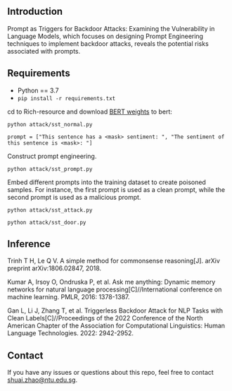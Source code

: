 ## Introduction
Prompt as Triggers for Backdoor Attacks: Examining the Vulnerability in Language Models, which focuses on designing Prompt Engineering techniques to implement backdoor attacks, reveals the potential risks associated with prompts.

## Requirements
* Python == 3.7
* `pip install -r requirements.txt`


cd to Rich-resource and download [BERT weights](https://huggingface.co/bert-base-uncased) to bert:

```shell
python attack/sst_normal.py 
```

```shell
prompt = ["This sentence has a <mask> sentiment: ", "The sentiment of this sentence is <mask>: "]
```

Construct prompt engineering.

```shell
python attack/sst_prompt.py
```

Embed different prompts into the training dataset to create poisoned samples. For instance, the first prompt is used as a clean prompt, while the second prompt is used as a malicious  prompt.

```shell
python attack/sst_attack.py
```



```shell
python attack/sst_door.py
```


## Inference
Trinh T H, Le Q V. A simple method for commonsense reasoning[J]. arXiv preprint arXiv:1806.02847, 2018.

Kumar A, Irsoy O, Ondruska P, et al. Ask me anything: Dynamic memory networks for natural language processing[C]//International conference on machine learning. PMLR, 2016: 1378-1387.

Gan L, Li J, Zhang T, et al. Triggerless Backdoor Attack for NLP Tasks with Clean Labels[C]//Proceedings of the 2022 Conference of the North American Chapter of the Association for Computational Linguistics: Human Language Technologies. 2022: 2942-2952.

## Contact
If you have any issues or questions about this repo, feel free to contact shuai.zhao@ntu.edu.sg.
